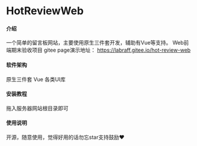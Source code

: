 # HotReviewWeb

#### 介绍
一个简单的留言板网站，主要使用原生三件套开发，辅助有Vue等支持。
Web前端期末验收项目
gitee page演示地址： https://labraff.gitee.io/hot-review-web

#### 软件架构
原生三件套
Vue
各类UI库


#### 安装教程

拖入服务器网站根目录即可

#### 使用说明

开源，随意使用，觉得好用的话勿忘star支持鼓励❤